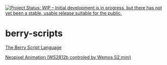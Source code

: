 [![Project Status: WIP – Initial development is in progress, but there has not yet been a stable, usable release suitable for the public.](https://www.repostatus.org/badges/latest/wip.svg)](https://www.repostatus.org/#wip)


# berry-scripts

[The Berry Script Language](https://berry-lang.github.io/)

[Neopixel Animation (WS2812b controled by Wemos S2 mini)](neopixel/README.md)

